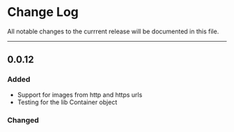 # Change Log

All notable changes to the currrent release will be documented in this file.

---

## 0.0.12

### Added

- Support for images from http and https urls
- Testing for the lib Container object

### Changed
